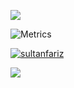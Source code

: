 
![](https://komarev.com/ghpvc/?username=sultanfariz&color=blue)

![Metrics](https://metrics.lecoq.io/sultanfariz?template=classic&base.community=0&base.metadata=0&isocalendar=1&lines=1&achievements=1&isocalendar.duration=half-year&achievements.threshold=C&achievements.secrets=true&achievements.display=detailed&achievements.limit=0&config.timezone=Asia%2FJakarta)

<p align="left"> <a href="https://github.com/ryo-ma/github-profile-trophy"><img src="https://github-profile-trophy.vercel.app/?username=sultanfariz&theme=discord" alt="sultanfariz" /></a> </p>

![](https://leetcard.jacoblin.cool/kafri8889?border=0&radius=20&ext=activity)

<!--
### Hi there 👋
<p><img align="left" src="https://github-readme-stats.vercel.app/api?username=sultanfariz&count_private=true&show_icons=true&theme=radical" alt="sultanfariz" />

**sultanfariz/sultanfariz** is a ✨ _special_ ✨ repository because its `README.md` (this file) appears on your GitHub profile.

Here are some ideas to get you started:

- 🔭 I’m currently working on ...
- 🌱 I’m currently learning ...
- 👯 I’m looking to collaborate on ...
- 🤔 I’m looking for help with ...
- 💬 Ask me about ...
- 📫 How to reach me: ...
- 😄 Pronouns: ...
- ⚡ Fun fact: ...
-->


<!-- <img align="left" alt="sultanfariz's Github Stats" src="https://github-readme-stats.vercel.app/api?username=sultanfariz&show_icons=true&hide_border=true" /> -->
